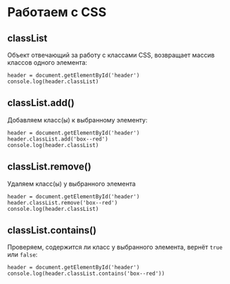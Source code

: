 # Работаем с CSS

## classList
Объект отвечающий за работу с классами CSS, возвращает массив классов одного элемента:

    header = document.getElementById('header')
    console.log(header.classList)

## classList.add()
Добавляем класс(ы) к выбранному элементу:

    header = document.getElementById('header')
    header.classList.add('box--red')
    console.log(header.classList)

## classList.remove()
Удаляем класс(ы) у выбранного элемента

    header = document.getElementById('header')
    header.classList.remove('box--red')
    console.log(header.classList)

## classList.contains()
Проверяем, содержится ли класс у выбранного элемента, вернёт `true` или `false`:

    header = document.getElementById('header')
    console.log(header.classList.contains('box--red'))
